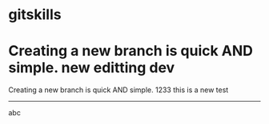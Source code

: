 ﻿# gitskills
Creating a new branch is quick AND simple.
new editting
dev
=======
Creating a new branch is quick AND simple.
1233
this is a new test

---

abc
